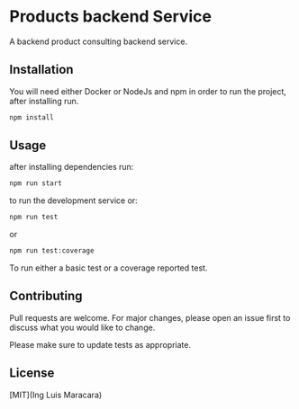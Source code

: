 # Products backend Service

A backend product consulting backend service.

## Installation

You will need either Docker or NodeJs and npm in order to run the project, after installing run.

```bash
npm install
```
## Usage

after installing dependencies run:

```bash
npm run start
```

to run the development service or:

```bash
npm run test
```
or

```bash
npm run test:coverage
```

To run either a basic test or a coverage reported test.

## Contributing
Pull requests are welcome. For major changes, please open an issue first to discuss what you would like to change.

Please make sure to update tests as appropriate.

## License
[MIT](Ing Luis Maracara)